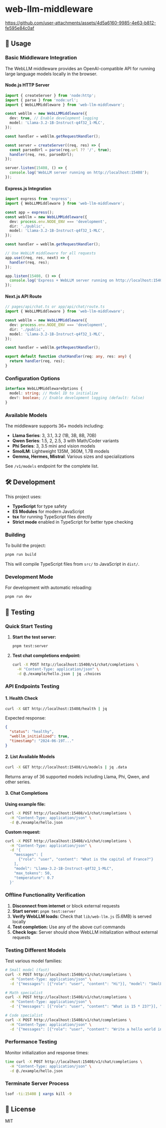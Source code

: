 # web-llm-middleware

https://github.com/user-attachments/assets/4d5a6160-9985-4e63-b812-fe595e84c0af

## 🚀 Usage

### Basic Middleware Integration

The WebLLM middleware provides an OpenAI-compatible API for running large language models locally in the browser.

#### Node.js HTTP Server

```typescript
import { createServer } from 'node:http';
import { parse } from 'node:url';
import { WebLLMMiddleware } from 'web-llm-middleware';

const webllm = new WebLLMMiddleware({
  dev: true, // Enable development logging
  model: 'Llama-3.2-1B-Instruct-q4f32_1-MLC',
});

const handler = webllm.getRequestHandler();

const server = createServer((req, res) => {
  const parsedUrl = parse(req.url ?? '/', true);
  handler(req, res, parsedUrl);
});

server.listen(15408, () => {
  console.log('WebLLM server running on http://localhost:15408');
});
```

#### Express.js Integration

```typescript
import express from 'express';
import { WebLLMMiddleware } from 'web-llm-middleware';

const app = express();
const webllm = new WebLLMMiddleware({
  dev: process.env.NODE_ENV === 'development',
  dir: './public',
  model: 'Llama-3.2-1B-Instruct-q4f32_1-MLC',
});

const handler = webllm.getRequestHandler();

// Use WebLLM middleware for all requests
app.use((req, res, next) => {
  handler(req, res);
});

app.listen(15408, () => {
  console.log('Express + WebLLM server running on http://localhost:15408');
});
```

#### Next.js API Route

```typescript
// pages/api/chat.ts or app/api/chat/route.ts
import { WebLLMMiddleware } from 'web-llm-middleware';

const webllm = new WebLLMMiddleware({
  dev: process.env.NODE_ENV === 'development',
  dir: './public',
  model: 'Llama-3.2-1B-Instruct-q4f32_1-MLC',
});

const handler = webllm.getRequestHandler();

export default function chatHandler(req: any, res: any) {
  return handler(req, res);
}
```

### Configuration Options

```typescript
interface WebLLMMiddlewareOptions {
  model: string; // Model ID to initialize
  dev?: boolean; // Enable development logging (default: false)
}
```

### Available Models

The middleware supports 36+ models including:

- **Llama Series**: 3, 3.1, 3.2 (1B, 3B, 8B, 70B)
- **Qwen Series**: 1.5, 2, 2.5, 3 with Math/Coder variants
- **Phi Series**: 3, 3.5 mini and vision models
- **SmolLM**: Lightweight 135M, 360M, 1.7B models
- **Gemma, Hermes, Mistral**: Various sizes and specializations

See `/v1/models` endpoint for the complete list.

## 🛠️ Development

This project uses:

- **TypeScript** for type safety
- **ES Modules** for modern JavaScript
- **tsx** for running TypeScript files directly
- **Strict mode** enabled in TypeScript for better type checking

### Building

To build the project:

```bash
pnpm run build
```

This will compile TypeScript files from `src/` to JavaScript in `dist/`.

### Development Mode

For development with automatic reloading:

```bash
pnpm run dev
```

## 🧪 Testing

### Quick Start Testing

1. **Start the test server:**

   ```bash
   pnpm test:server
   ```

2. **Test chat completions endpoint:**
   ```bash
   curl -X POST http://localhost:15408/v1/chat/completions \
     -H "Content-Type: application/json" \
     -d @./example/hello.json | jq .choices
   ```

### API Endpoints Testing

#### 1. Health Check

```bash
curl -X GET http://localhost:15408/health | jq
```

Expected response:

```json
{
  "status": "healthy",
  "webllm_initialized": true,
  "timestamp": "2024-06-19T..."
}
```

#### 2. List Available Models

```bash
curl -X GET http://localhost:15408/v1/models | jq .data
```

Returns array of 36 supported models including Llama, Phi, Qwen, and other series.

#### 3. Chat Completions

**Using example file:**

```bash
curl -X POST http://localhost:15408/v1/chat/completions \
  -H "Content-Type: application/json" \
  -d @./example/hello.json
```

**Custom request:**

```bash
curl -X POST http://localhost:15408/v1/chat/completions \
  -H "Content-Type: application/json" \
  -d '{
    "messages": [
      {"role": "user", "content": "What is the capital of France?"}
    ],
    "model": "Llama-3.2-1B-Instruct-q4f32_1-MLC",
    "max_tokens": 50,
    "temperature": 0.7
  }'
```

### Offline Functionality Verification

1. **Disconnect from internet** or block external requests
2. **Start server:** `pnpm test:server`
3. **Verify WebLLM loads:** Check that `lib/web-llm.js` (5.6MB) is served locally
4. **Test completion:** Use any of the above curl commands
5. **Check logs:** Server should show WebLLM initialization without external requests

### Testing Different Models

Test various model families:

```bash
# Small model (fast)
curl -X POST http://localhost:15408/v1/chat/completions \
  -H "Content-Type: application/json" \
  -d '{"messages": [{"role": "user", "content": "Hi"}], "model": "SmolLM-135M-Instruct-q4f16_1-MLC"}'

# Math specialist
curl -X POST http://localhost:15408/v1/chat/completions \
  -H "Content-Type: application/json" \
  -d '{"messages": [{"role": "user", "content": "What is 15 * 23?"}], "model": "Qwen2-Math-7B-Instruct-q4f16_1-MLC"}'

# Code specialist
curl -X POST http://localhost:15408/v1/chat/completions \
  -H "Content-Type: application/json" \
  -d '{"messages": [{"role": "user", "content": "Write a hello world in Python"}], "model": "Qwen2.5-Coder-7B-Instruct-q4f16_1-MLC"}'
```

### Performance Testing

Monitor initialization and response times:

```bash
time curl -X POST http://localhost:15408/v1/chat/completions \
  -H "Content-Type: application/json" \
  -d @./example/hello.json
```

### Terminate Server Process

```bash
lsof -ti:15408 | xargs kill -9
```

## 📝 License

MIT
